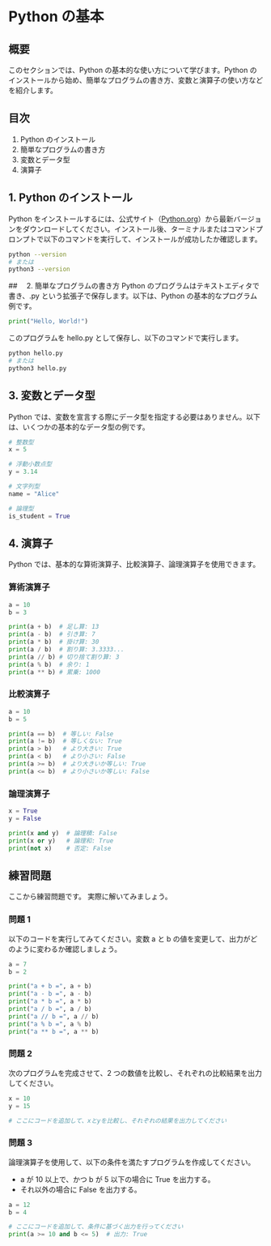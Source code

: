 # Python の基本

## 概要

このセクションでは、Python の基本的な使い方について学びます。Python のインストールから始め、簡単なプログラムの書き方、変数と演算子の使い方などを紹介します。

## 目次

1. Python のインストール
2. 簡単なプログラムの書き方
3. 変数とデータ型
4. 演算子

## 1. Python のインストール

Python をインストールするには、公式サイト（[Python.org](https://www.python.org/)）から最新バージョンをダウンロードしてください。インストール後、ターミナルまたはコマンドプロンプトで以下のコマンドを実行して、インストールが成功したか確認します。

```bash
python --version
# または
python3 --version
```

##　 2. 簡単なプログラムの書き方
Python のプログラムはテキストエディタで書き、.py という拡張子で保存します。以下は、Python の基本的なプログラム例です。

```py
print("Hello, World!")
```

このプログラムを hello.py として保存し、以下のコマンドで実行します。

```bash
python hello.py
# または
python3 hello.py
```

## 3. 変数とデータ型

Python では、変数を宣言する際にデータ型を指定する必要はありません。以下は、いくつかの基本的なデータ型の例です。

```py
# 整数型
x = 5

# 浮動小数点型
y = 3.14

# 文字列型
name = "Alice"

# 論理型
is_student = True
```

## 4. 演算子

Python では、基本的な算術演算子、比較演算子、論理演算子を使用できます。

### 算術演算子

```py
a = 10
b = 3

print(a + b)  # 足し算: 13
print(a - b)  # 引き算: 7
print(a * b)  # 掛け算: 30
print(a / b)  # 割り算: 3.3333...
print(a // b) # 切り捨て割り算: 3
print(a % b)  # 余り: 1
print(a ** b) # 累乗: 1000

```

### 比較演算子

```py
a = 10
b = 5

print(a == b)  # 等しい: False
print(a != b)  # 等しくない: True
print(a > b)   # より大きい: True
print(a < b)   # より小さい: False
print(a >= b)  # より大きいか等しい: True
print(a <= b)  # より小さいか等しい: False

```

### 論理演算子

```py
x = True
y = False

print(x and y)  # 論理積: False
print(x or y)   # 論理和: True
print(not x)    # 否定: False

```

## 練習問題

ここから練習問題です。
実際に解いてみましょう。

### 問題 1

以下のコードを実行してみてください。変数 a と b の値を変更して、出力がどのように変わるか確認しましょう。

```py
a = 7
b = 2

print("a + b =", a + b)
print("a - b =", a - b)
print("a * b =", a * b)
print("a / b =", a / b)
print("a // b =", a // b)
print("a % b =", a % b)
print("a ** b =", a ** b)

```

### 問題 2

次のプログラムを完成させて、2 つの数値を比較し、それぞれの比較結果を出力してください。

```py
x = 10
y = 15

# ここにコードを追加して、xとyを比較し、それぞれの結果を出力してください
```

### 問題 3

論理演算子を使用して、以下の条件を満たすプログラムを作成してください。

- a が 10 以上で、かつ b が 5 以下の場合に True を出力する。
- それ以外の場合に False を出力する。

```py
a = 12
b = 4

# ここにコードを追加して、条件に基づく出力を行ってください
print(a >= 10 and b <= 5)  # 出力: True

```
